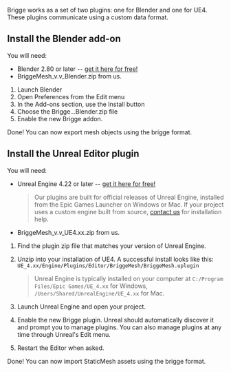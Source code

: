 Brigge works as a set of two plugins: one for Blender and one for UE4. These plugins communicate using a custom data format.

## Install the Blender add-on
You will need:
* Blender 2.80 or later -- [get it here for free!](https://blender.org/download)
* BriggeMesh_v.v_Blender.zip from us.

1. Launch Blender
2. Open Preferences from the Edit menu
3. In the Add-ons section, use the Install button
4. Choose the Brigge...Blender.zip file
5. Enable the new Brigge addon.

Done! You can now export mesh objects using the brigge format.

## Install the Unreal Editor plugin
You will need:
* Unreal Engine 4.22 or later -- [get it here for free!](https://unrealengine.com)
	> Our plugins are built for official releases of Unreal Engine, installed from the Epic Games Launcher on Windows or Mac.
	> If your project uses a custom engine built from source, [contact us](mailto:support@gawain.industries) for installation help.
* BriggeMesh_v.v_UE4.xx.zip from us.

1. Find the plugin zip file that matches your version of Unreal Engine.
2. Unzip into your installation of UE4. A successful install looks like this: ```UE_4.xx/Engine/Plugins/Editor/BriggeMesh/BriggeMesh.uplugin```
	> Unreal Engine is typically installed on your computer at
	> ```C:/Program Files/Epic Games/UE_4.xx``` for Windows,
	> ```/Users/Shared/UnrealEngine/UE_4.xx``` for Mac.
	
3. Launch Unreal Engine and open your project.
4. Enable the new Brigge plugin. Unreal should automatically discover it and prompt you to manage plugins. You can also manage plugins at any time through Unreal's Edit menu.
5. Restart the Editor when asked.

Done! You can now import StaticMesh assets using the brigge format.

